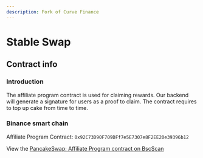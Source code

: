 ```yaml
---
description: Fork of Curve Finance
---
```


# Stable Swap

## Contract info

### Introduction

The affiliate program contract is used for claiming rewards. 
Our backend will generate a signature for users as a proof to 
claim. The contract requires to top up cake from time to time.

### Binance smart chain
Affiliate Program Contract: `0x92C73D90F709DFf7e5E7307e8F2EE20e39396b12`

View the [PancakeSwap: Affiliate Program contract on BscScan](https://bscscan.com/address/0x92c73d90f709dff7e5e7307e8f2ee20e39396b12)
